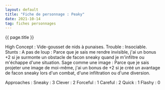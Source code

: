 ```yaml
---
layout: default
title: "Fiche de personnage : Peaky"
date: 2021-10-14
tag: fiches personnages
---
```


{{ page.title }}

High Concept : Vide-gousset de nids à punaises.
Trouble : Insociable.
Stunts :
A pas de loup : Parce que je sais me rendre invisible, j'ai un bonus +2 si je surmonte un obstacle de facon sneaky quand je m'infiltre ou m'échappe d'une situation.
Sage comme une image : Parce que je sais projeter une image de moi-même, j'ai un bonus de +2 si je créé un avantage de facon sneaky lors d'un combat, d'une infiltration ou d'une diversion.

Approaches :
Sneaky : 3
Clever : 2
Forceful : 1
Careful : 2
Quick : 1
Flashy : 0